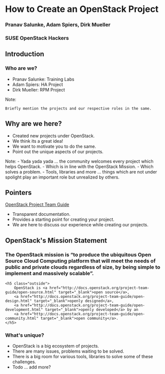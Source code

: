 <!-- .slide: data-state="cover" id="cover-page" -->
<div class="title">
    <h1>How to Create an OpenStack Project</h1>
</div>

<div class="presenter">
    <h3 class="name">Pranav Salunke, Adam Spiers, Dirk Mueller</h3>
    <h3 class="job-title">SUSE OpenStack Hackers</h3>
</div>


<!-- .slide: data-state="normal" id="agenda" -->
## Introduction

### Who are we?

* Pranav Salunke: Training Labs
* Adam Spiers: HA Project
* Dirk Mueller: RPM Project

Note:

    Briefly mention the projects and our respective roles in the same.


<!-- .slide: data-state="normal" id="agenda-why-here" -->
## Why are we here?

*   Created new projects under OpenStack.
*   We think its a great idea!
*   We want to motivate you to do the same.
*   Point out the unique aspects of our projects.

Note:
    - Yada yada yada ... the community welcomes every project which helps OpenStack.
    - Which is in line with the OpenStack Mission.
    - Which solves a problem.
    - Tools, libraries and more ... things which are not under spolight play an important role but unrealized by others.


<!-- .slide: data-state="normal" id="agenda-pointers" -->
## Pointers

<a href="http://docs.openstack.org/project-team-guide/" target="_blank"> OpenStack Project Team Guide</a>

* Transparent documentation.
* Provides a starting point for creating your project.
* We are here to discuss our experience while creating our projects.


<!-- .slide: data-state="normal" id="call-to-action" data-menu-title="Call to action" -->
## OpenStack's Mission Statement

<div class="call-to-action">
    <h3 class="inside">
    The OpenStack mission is “to produce the ubiquitous Open Source Cloud Computing platform
    that will meet the needs of public and private clouds regardless of size, by being simple
    to implement and massively scalable”.
    </h3>

    <h5 class="outside">
        OpenStack is <a href="http://docs.openstack.org/project-team-guide/open-source.html" target="_blank">open source</a>,
        <a href="http://docs.openstack.org/project-team-guide/open-design.html" target="_blank">openly designed</a>,
        <a href="http://docs.openstack.org/project-team-guide/open-development.html" target="_blank">openly developed</a> by an
        <a href="http://docs.openstack.org/project-team-guide/open-community.html" target="_blank">open community</a>.
    </h5>
</div>


<!-- .slide: data-state="normal" id="agenda-unique-value" -->
### What's unique?

* OpenStack is a big ecosystem of projects.
* There are many issues, problems waiting to be solved.
* There is a big room for various tools, libraries to solve some of these challenges.
* Todo ... add more?
